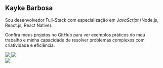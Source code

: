 ## Kayke Barbosa


Sou desenvolvedor Full-Stack com especialização em _JavaScript_ (Node.js, React.js, React Native). <br/>

Confira meus projetos no GitHub para ver exemplos práticos do meu trabalho e minha capacidade de resolver problemas complexos com criatividade e eficiência. 


  <a href="https://instagram.com/kaykee_bl?igshid=ZDdkNTZiNTM=" target="_blank">
    <img src="https://img.shields.io/badge/-Instagram-%234CAF50?style=for-the-badge&logo=instagram&logoColor=white">
  </a>
  <a href="mailto:kaykeloiola@gmail.com">
    <img src="https://img.shields.io/badge/-Gmail-%234CAF50?style=for-the-badge&logo=gmail&logoColor=white">
  </a>
  <br />
  <a href="https://www.linkedin.com/in/kayke-barbosa-loiola-15a96023a" target="_blank">
    <img src="https://img.shields.io/badge/-LinkedIn-%234CAF50?style=for-the-badge&logo=linkedin&logoColor=white">
  </a>
